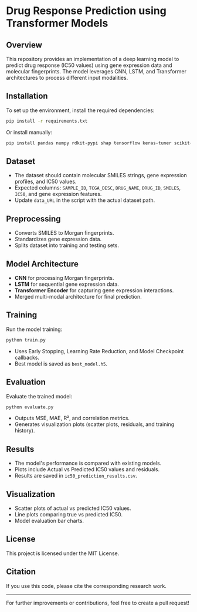# Drug Response Prediction using Transformer Models

## Overview
This repository provides an implementation of a deep learning model to predict drug response (IC50 values) using gene expression data and molecular fingerprints. The model leverages CNN, LSTM, and Transformer architectures to process different input modalities.

## Installation
To set up the environment, install the required dependencies:
```bash
pip install -r requirements.txt
```
Or install manually:
```bash
pip install pandas numpy rdkit-pypi shap tensorflow keras-tuner scikit-learn matplotlib scipy
```

## Dataset
- The dataset should contain molecular SMILES strings, gene expression profiles, and IC50 values.
- Expected columns: `SAMPLE_ID`, `TCGA_DESC`, `DRUG_NAME`, `DRUG_ID`, `SMILES`, `IC50`, and gene expression features.
- Update `data_URL` in the script with the actual dataset path.

## Preprocessing
- Converts SMILES to Morgan fingerprints.
- Standardizes gene expression data.
- Splits dataset into training and testing sets.

## Model Architecture
- **CNN** for processing Morgan fingerprints.
- **LSTM** for sequential gene expression data.
- **Transformer Encoder** for capturing gene expression interactions.
- Merged multi-modal architecture for final prediction.

## Training
Run the model training:
```bash
python train.py
```
- Uses Early Stopping, Learning Rate Reduction, and Model Checkpoint callbacks.
- Best model is saved as `best_model.h5`.

## Evaluation
Evaluate the trained model:
```bash
python evaluate.py
```
- Outputs MSE, MAE, R², and correlation metrics.
- Generates visualization plots (scatter plots, residuals, and training history).

## Results
- The model's performance is compared with existing models.
- Plots include Actual vs Predicted IC50 values and residuals.
- Results are saved in `ic50_prediction_results.csv`.

## Visualization
- Scatter plots of actual vs predicted IC50 values.
- Line plots comparing true vs predicted IC50.
- Model evaluation bar charts.

## License
This project is licensed under the MIT License.

## Citation
If you use this code, please cite the corresponding research work.

---
For further improvements or contributions, feel free to create a pull request!
